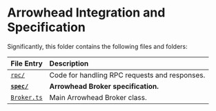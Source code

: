 # Arrowhead Integration and Specification

Significantly, this folder contains the following files and folders:

| File Entry             | Description                                         |
|:-----------------------|:----------------------------------------------------|
|[`rpc/`][rpc]           | Code for handling RPC requests and responses.       |
|__[`spec/`][spc]__      | __Arrowhead Broker specification.__                 |
|[`Broker.ts`][brk]      | Main Arrowhead Broker class.                        |

[rpc]: rpc/
[spc]: spec/
[brk]: Broker.ts